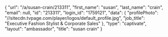{
    "url": "\/a\/susan-crain\/213311",
    "first_name": "susan",
    "last_name": "crain",
    "email": null,
    "id": "213311",
    "login_id": "1759121",
    "data": {
        "profilePhoto": "\/\/sitecdn.tvpage.com\/player\/logos\/default_profile.jpg",
        "job_title": "Executive Fashion Stylist & Corporate Sales"
    },
    "type": "captivate",
    "layout": "ambassador",
    "title": "susan crain"
}